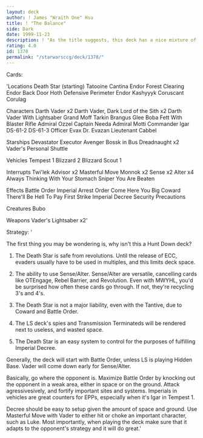 ```yaml
---
layout: deck
author: ! James "Wraith One" Hsu
title: ! "The Balance"
side: Dark
date: 1999-11-23
description: ! "As the title suggests, this deck has a nice mixture of ground and space, and is a good match for just about all LS decks."
rating: 4.0
id: 1378
permalink: "/starwarsccg/deck/1378/"
---
```

Cards: 

'Locations
Death Star (starting)
Tatooine Cantina
Endor Forest Clearing
Endor Back Door
Hoth Defensive Perimeter
Endor
Kashyyyk
Coruscant
Corulag

Characters
Darth Vader x2
Darth Vader, Dark Lord of the Sith x2
Darth Vader With Lightsaber
Grand Moff Tarkin
Brangus Glee
Boba Fett With Blaster Rifle
Admiral Ozzel
Captain Needa
Admiral Motti
Commander Igar
DS-61-2
DS-61-3
Officer Evax
Dr. Evazan
Lieutenant Cabbel

Starships
Devastator
Executor
Avenger
Bossk in Bus
Dreadnaught x2
Vader's Personal Shuttle

Vehicles
Tempest 1
Blizzard 2
Blizzard Scout 1

Interrupts
Twi'lek Advisor x2
Masterful Move
Monnok x2
Sense x2
Alter x4
Always Thinking With Your Stomach
Sniper
You Are Beaten

Effects
Battle Order
Imperial Arrest Order
Come Here You Big Coward
There'll Be Hell To Pay
First Strike
Imperial Decree
Security Precautions

Creatures
Bubo

Weapons
Vader's Lightsaber x2'

Strategy: '

The first thing you may be wondering is, why isn't this a Hunt Down deck?

1. The Death Star is safe from revolutions.  Until the release of ECC, evaders usually have to be used in multiples, and this limits deck space.

2. The ability to use Sense/Alter.  Sense/Alter are versatile, cancelling cards like OTEngage, Rebel Barrier, and Revolution.  Even with MWYHL, you'd be surprised how often these cards go through.  If not, they're recycling 3's and 4's.

3. The Death Star is not a major liability, even with the Tantive, due to Coward and Battle Order.

4. The LS deck's spies and Transmission Terminateds will be rendered next to useless, and wasted space.

5. The Death Star is an easy system to control for the purposes of fulfilling Imperial Decree.

Generally, the deck will start with Battle Order, unless LS is playing Hidden Base.  Vader will come down early for Sense/Alter.

Basically, go where the opponent is.  Maximize Battle Order by knocking out the opponent in a weak area, either in space or on the ground.  Attack agressivesively, and fortify important sites and systems.  Imperials in vehicles are great counters for EPPs, especially when it's Igar in Tempest 1.

Decree should be easy to setup given the amount of space and ground.  Use Masterful Move with Vader to either hit or choke an important character, such as Luke.  Most importantly, when playing the deck make sure that it adapts to the opponent's strategy and it will do great.'
